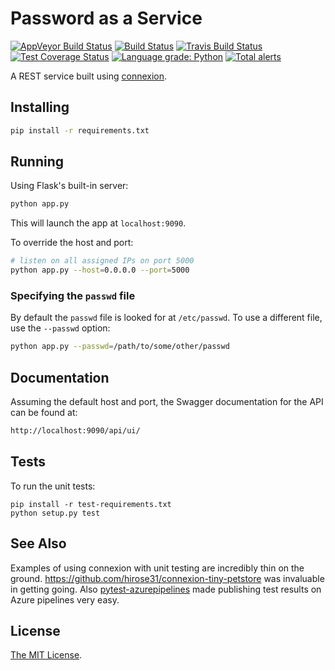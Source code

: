 # Password as a Service

[![AppVeyor Build Status](https://ci.appveyor.com/api/projects/status/github/jlmelville/passaas?branch=master&svg=true)](https://ci.appveyor.com/project/jlmelville/passaas)
[![Build Status](https://dev.azure.com/jlmelville/Python%20Pipeline/_apis/build/status/jlmelville.passaas?branchName=master)](https://dev.azure.com/jlmelville/Python%20Pipeline/_build/latest?definitionId=3&branchName=master)
[![Travis Build Status](https://travis-ci.org/jlmelville/passaas.svg?branch=master)](https://travis-ci.org/jlmelville/passaas)
[![Test Coverage Status](https://coveralls.io/repos/github/jlmelville/passaas/badge.svg)](https://coveralls.io/github/jlmelville/passaas)
[![Language grade: Python](https://img.shields.io/lgtm/grade/python/g/jlmelville/passaas.svg?logo=lgtm&logoWidth=18)](https://lgtm.com/projects/g/jlmelville/passaas/context:python)
[![Total alerts](https://img.shields.io/lgtm/alerts/g/jlmelville/passaas.svg?logo=lgtm&logoWidth=18)](https://lgtm.com/projects/g/jlmelville/passaas/alerts/)

A REST service built using [connexion](https://github.com/zalando/connexion).

## Installing

```bash
pip install -r requirements.txt
```

## Running

Using Flask's built-in server:

```bash
python app.py
```

This will launch the app at `localhost:9090`.

To override the host and port:

```bash
# listen on all assigned IPs on port 5000
python app.py --host=0.0.0.0 --port=5000
```

### Specifying the `passwd` file

By default the `passwd` file is looked for at `/etc/passwd`. To use a different file, use the `--passwd` option:

```bash
python app.py --passwd=/path/to/some/other/passwd
```

## Documentation

Assuming the default host and port, the Swagger documentation for the API can be found at:

```bash
http://localhost:9090/api/ui/
```

## Tests

To run the unit  tests:

```shell
pip install -r test-requirements.txt
python setup.py test
```

## See Also

Examples of using connexion with unit testing are incredibly thin on the ground. <https://github.com/hirose31/connexion-tiny-petstore> was invaluable in getting going. Also [pytest-azurepipelines](https://pypi.org/project/pytest-azurepipelines/) made publishing test results on Azure pipelines very easy.

## License

[The MIT License](https://opensource.org/licenses/MIT).
